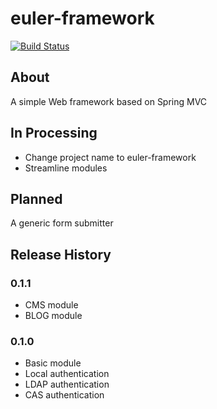 # euler-framework
[![Build Status](https://ci.eulerproject.io/view/euler-framework/job/euler-framework-latest-jdk7/badge/icon)](https://ci.eulerproject.io/view/euler-framework/job/euler-framework-latest-jdk7/)

## About
A simple Web framework based on Spring MVC

## In Processing
* Change project name to euler-framework
* Streamline modules

## Planned
A generic form submitter

## Release History

### 0.1.1
* CMS module
* BLOG module

### 0.1.0
* Basic module
* Local authentication
* LDAP authentication
* CAS authentication
